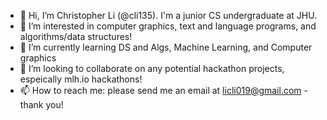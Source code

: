 - 👋 Hi, I’m Christopher Li (@cli135). I'm a junior CS undergraduate at JHU.
- 👀 I’m interested in computer graphics, text and language programs, and algorithms/data structures!
- 🌱 I’m currently learning DS and Algs, Machine Learning, and Computer graphics
- 💞️ I’m looking to collaborate on any potential hackathon projects, espeically mlh.io hackathons!
- 📫 How to reach me: please send me an email at licli019@gmail.com - thank you!

<!---
cli135/cli135 is a ✨ special ✨ repository because its `README.md` (this file) appears on your GitHub profile.
You can click the Preview link to take a look at your changes.
--->
